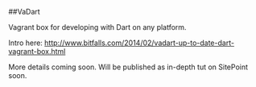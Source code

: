 ##VaDart

Vagrant box for developing with Dart on any platform.

Intro here: http://www.bitfalls.com/2014/02/vadart-up-to-date-dart-vagrant-box.html 

More details coming soon. Will be published as in-depth tut on SitePoint soon.
